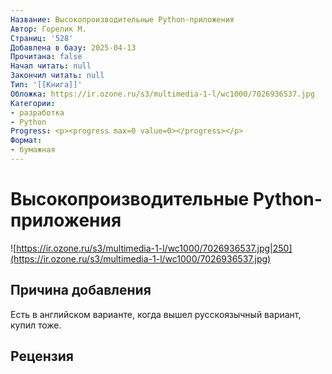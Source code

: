 ```yaml
---
Название: Высокопроизводительные Python-приложения
Автор: Горелик М.
Страниц: '528'
Добавлена в базу: 2025-04-13
Прочитана: false
Начал читать: null
Закончил читать: null
Тип: '[[Книга]]'
Обложка: https://ir.ozone.ru/s3/multimedia-1-l/wc1000/7026936537.jpg
Категории:
- разработка
- Python
Progress: <p><progress max=0 value=0></progress></p>
Формат:
- бумажная
---
```

# Высокопроизводительные Python-приложения

![https://ir.ozone.ru/s3/multimedia-1-l/wc1000/7026936537.jpg|250](https://ir.ozone.ru/s3/multimedia-1-l/wc1000/7026936537.jpg)

## Причина добавления

Есть в английском варианте, когда вышел русскоязычный вариант, купил тоже.

## Рецензия
